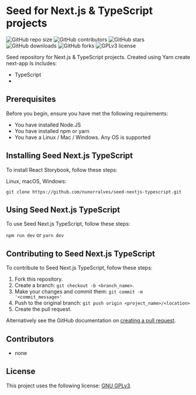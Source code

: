 # Seed for Next.js & TypeScript projects

![GitHub repo size](https://img.shields.io/github/repo-size/nunorralves/seed-nextjs-typescript)
![GitHub contributors](https://img.shields.io/github/contributors/nunorralves/seed-nextjs-typescript)
![GitHub stars](https://img.shields.io/github/stars/nunorralves/seed-nextjs-typescript)
![GitHub downloads](https://img.shields.io/github/downloads/nunorralves/seed-nextjs-typescript/total)
![GitHub forks](https://img.shields.io/github/forks/nunorralves/seed-nextjs-typescript)
![GPLv3 license](https://img.shields.io/github/license/nunorralves/seed-nextjs-typescript)

Seed repository for Next.js & TypeScript projects. Created using Yarn create next-app
Is includes:
  - TypeScript
  - 


## Prerequisites

Before you begin, ensure you have met the following requirements:
* You have installed Node.JS
* You have installed npm or yarn
* You have a Linux / Mac / Windows. Any OS is supported

## Installing Seed Next.js TypeScript

To install React Storybook, follow these steps:

Linux, macOS, Windows:

`git clone https://github.com/nunorralves/seed-nextjs-typescript.git`

## Using Seed Next.js TypeScript

To use Seed Next.js TypeScript, follow these steps:

`npm run dev` or
`yarn dev `

## Contributing to Seed Next.js TypeScript

To contribute to Seed Next.js TypeScript, follow these steps:

1. Fork this repository.
2. Create a branch: `git checkout -b <branch_name>`.
3. Make your changes and commit them: `git commit -m '<commit_message>'`
4. Push to the original branch: `git push origin <project_name>/<location>`
5. Create the pull request.

Alternatively see the GitHub documentation on [creating a pull request](https://help.github.com/en/github/collaborating-with-issues-and-pull-requests/creating-a-pull-request).

## Contributors

<!--- Thanks to the following people who have contributed to this project:
* 
--->
* none

<!--- ## Contact --->
<!--- If you want to contact me you can reach me at <>. -->

## License

This project uses the following license: [GNU GPLv3](<https://github.com/nunorralves/react-storybook/blob/master/LICENSE.md>).
